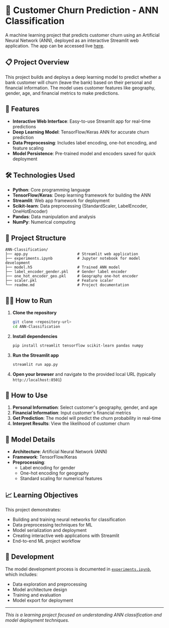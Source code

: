 # 🏦 Customer Churn Prediction - ANN Classification

A machine learning project that predicts customer churn using an Artificial Neural Network (ANN), deployed as an interactive Streamlit web application.
The app can be accessed live [here](https://ann-classification-tf-churn.streamlit.app/).

## 📋 Project Overview

This project builds and deploys a deep learning model to predict whether a bank customer will churn (leave the bank) based on their personal and financial information. The model uses customer features like geography, gender, age, and financial metrics to make predictions.

## 🚀 Features

- **Interactive Web Interface**: Easy-to-use Streamlit app for real-time predictions
- **Deep Learning Model**: TensorFlow/Keras ANN for accurate churn prediction
- **Data Preprocessing**: Includes label encoding, one-hot encoding, and feature scaling
- **Model Persistence**: Pre-trained model and encoders saved for quick deployment

## 🛠️ Technologies Used

- **Python**: Core programming language
- **TensorFlow/Keras**: Deep learning framework for building the ANN
- **Streamlit**: Web app framework for deployment
- **Scikit-learn**: Data preprocessing (StandardScaler, LabelEncoder, OneHotEncoder)
- **Pandas**: Data manipulation and analysis
- **NumPy**: Numerical computing

## 📁 Project Structure

```
ANN-Classification/
├── app.py                      # Streamlit web application
├── experiments.ipynb           # Jupyter notebook for model development
├── model.h5                    # Trained ANN model
├── label_encoder_gender.pkl    # Gender label encoder
├── one_hot_encoder_geo.pkl     # Geography one-hot encoder
├── scaler.pkl                  # Feature scaler
└── readme.md                   # Project documentation
```

## 🏃‍♂️ How to Run

1. **Clone the repository**
   ```bash
   git clone <repository-url>
   cd ANN-Classification
   ```

2. **Install dependencies**
   ```bash
   pip install streamlit tensorflow scikit-learn pandas numpy
   ```

3. **Run the Streamlit app**
   ```bash
   streamlit run app.py
   ```

4. **Open your browser** and navigate to the provided local URL (typically `http://localhost:8501`)

## 🎯 How to Use

1. **Personal Information**: Select customer's geography, gender, and age
2. **Financial Information**: Input customer's financial metrics
3. **Get Prediction**: The model will predict the churn probability in real-time
4. **Interpret Results**: View the likelihood of customer churn

## 🧠 Model Details

- **Architecture**: Artificial Neural Network (ANN)
- **Framework**: TensorFlow/Keras
- **Preprocessing**: 
  - Label encoding for gender
  - One-hot encoding for geography
  - Standard scaling for numerical features

## 📈 Learning Objectives

This project demonstrates:
- Building and training neural networks for classification
- Data preprocessing techniques for ML
- Model serialization and deployment
- Creating interactive web applications with Streamlit
- End-to-end ML project workflow

## 🔧 Development

The model development process is documented in [`experiments.ipynb`](experiments.ipynb), which includes:
- Data exploration and preprocessing
- Model architecture design
- Training and evaluation
- Model export for deployment

---

*This is a learning project focused on understanding ANN classification and model deployment techniques.*